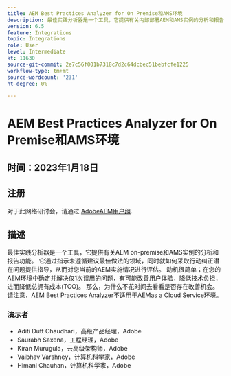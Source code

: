 ```yaml
---
title: AEM Best Practices Analyzer for On Premise和AMS环境
description: 最佳实践分析器是一个工具，它提供有关内部部署AEM和AMS实例的分析和报告功能。 它通过指示未遵循建议最佳做法的领域，同时就如何采取行动纠正潜在问题提供指导，从而对您当前的AEM实施情况进行评估。
version: 6.5
feature: Integrations
topic: Integrations
role: User
level: Intermediate
kt: 11630
source-git-commit: 2e7c56f001b7318c7d2c64dcbec51bebfcfe1225
workflow-type: tm+mt
source-wordcount: '231'
ht-degree: 0%

---
```


# AEM Best Practices Analyzer for On Premise和AMS环境

## 时间：2023年1月18日

## 注册

对于此网络研讨会，请通过 [AdobeAEM用户组](https://aem-augs.adobe.com/).

## 描述

最佳实践分析器是一个工具，它提供有关AEM on-premise和AMS实例的分析和报告功能。 它通过指示未遵循建议最佳做法的领域，同时就如何采取行动纠正潜在问题提供指导，从而对您当前的AEM实施情况进行评估。 动机很简单；在您的AEM环境中确定并解决仅1次误用的问题，有可能改善用户体验，降低技术负担，进而降低总拥有成本(TCO)。 那么，为什么不花时间去看看是否存在改善机会。
请注意，AEM Best Practices Analyzer不适用于AEMas a Cloud Service环境。

### 演示者

* Aditi Dutt Chaudhari，高级产品经理，Adobe
* Saurabh Saxena，工程经理，Adobe
* Kiran Murugula，云高级架构师，Adobe
* Vaibhav Varshney，计算机科学家，Adobe
* Himani Chauhan，计算机科学家，Adobe
